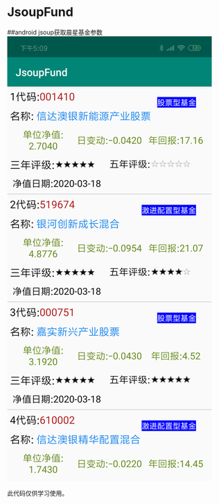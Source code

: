 # JsoupFund
##android jsoup获取晨星基金参数
![Image](https://github.com/userZhaolei/JsoupFund/blob/master/img/3461584609058_.pic.jpg)

此代码仅供学习使用。

